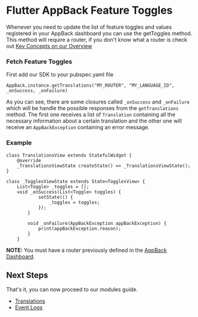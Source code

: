 # Flutter AppBack Feature Toggles
Whenever you need to update the list of feature toggles and values registered in your AppBack dashboard you can use the getToggles method. This method will require a router, if you don't know what a router is check out [Key Concepts on our Overview](https://appback.io/docs/1.0/overview#concepts)

### Fetch Feature Toggles
First add our SDK to your pubspec.yaml file

```text
AppBack.instance.getTranslations("MY_ROUTER", "MY_LANGUAGE_ID", _onSuccess, _onFailure)
```

As you can see, there are some closures called `_onSuccess` and `_onFailure` which will be handle the possible responses from the `getTranslations` method.
The first one receives a list of `Translation` containing all the necessary information about a certain translation and the other one will receive an `AppBackException` containing an error message.

### Example
```text
class TranslationsView extends StatefulWidget {
    @override
    _TranslationsViewState createState() => _TranslationsViewState();
}

class _TogglesViewState extends State<TogglesView> {
    List<Toggle> _toggles = [];
    void _onSuccess(List<Toggle> toggles) {
            setState(() {
                _toggles = toggles;
            });
        }
        
        void _onFailure(AppBackException appBackException) {
            print(appBackException.reason);
        }
    }
```

**NOTE:** You must have a router previously defined in the [AppBack Dashboard](https://appback.io/).

## Next Steps
That's it, you can now proceed to our modules guide.

- [Translations](translations.md)
- [Event Logs](event_logs.md)

